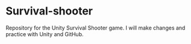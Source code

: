 # Survival-shooter
Repository for the Unity Survival Shooter game. I will make changes and practice with Unity and GitHub.
